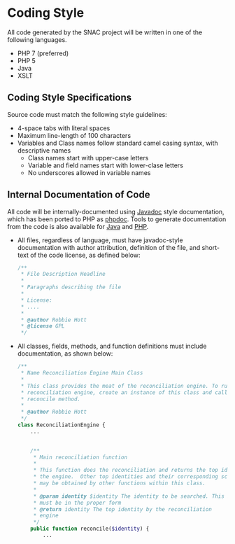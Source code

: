 # Coding Style

All code generated by the SNAC project will be written in one of the following languages.

* PHP 7 (preferred)
* PHP 5
* Java
* XSLT


## Coding Style Specifications

Source code must match the following style guidelines:

* 4-space tabs with literal spaces
* Maximum line-length of 100 characters
* Variables and Class names follow standard camel casing syntax, with descriptive names
    * Class names start with upper-case letters
    * Variable and field names start with lower-clase letters
    * No underscores allowed in variable names

## Internal Documentation of Code

All code will be internally-documented using [Javadoc](http://www.oracle.com/technetwork/java/javase/documentation/index-137868.html) style documentation, which has been ported to PHP as [phpdoc](http://www.phpdoc.org/docs/latest/guides/docblocks.html).  Tools to generate documentation from the code is also available for [Java](http://www.oracle.com/technetwork/java/javase/documentation/index-jsp-135444.html) and [PHP](http://www.phpdoc.org/).

* All files, regardless of language,  must have javadoc-style documentation with author attribution, definition of the file, and short-text of the code license, as defined below:
    
    ```php
    /**
     * File Description Headline
     *
     * Paragraphs describing the file
     * 
     * License:
     * ....
     *
     * @author Robbie Hott
     * @license GPL
     */
    ```

* All classes, fields, methods, and function definitions must include documentation, as shown below:

    ```php
    /**
     * Name Reconciliation Engine Main Class
     *
     * This class provides the meat of the reconciliation engine. To run the
     * reconciliation engine, create an instance of this class and call the
     * reconcile method.
     *
     * @author Robbie Hott
     */
    class ReconciliationEngine {
        ...

        
        /**
         * Main reconciliation function
         *
         * This function does the reconciliation and returns the top identity from
         * the engine.  Other top identities and their corresponding score vectors
         * may be obtained by other functions within this class.  
         *
         * @param identity $identity The identity to be searched. This identity 
         * must be in the proper form 
         * @return identity The top identity by the reconciliation
         * engine
         */
        public function reconcile($identity) {
            ...
    ```
